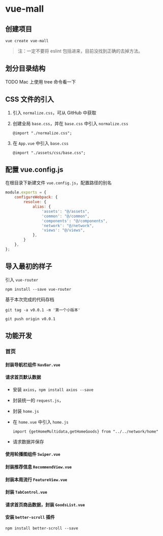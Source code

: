 # vue-mall

## 创建项目

`vue create vue-mall`

> 注：一定不要将 eslint 包括进来，目前没找到正确的去掉方法。

## 划分目录结构

TODO Mac 上使用 tree 命令看一下

## CSS 文件的引入

1. 引入 `normalize.css`，可从 GitHub 中获取

2. 创建全局 `base.css`，并在 `base.css` 中引入 `normalize.css`

   `@import "./normalize.css";`

3. 在 `App.vue` 中引入 `base.css`

   `@import "./assets/css/base.css";`

## 配置 vue.config.js

在根目录下新建文件 `vue.config.js`，配置路径的别名

```js
module.exports = {
    configureWebpack: {
        resolve: {
            alias: {
                'assets': "@/assets",
                'common': "@/common",
                'components': "@/components",
                'network': "@/network",
                'views': "@/views",
            },
        }
    },
};
```

## 导入最初的样子

引入 `vue-router`

`npm install --save vue-router`

基于本次完成的代码存档

`git tag -a v0.0.1 -m '第一个小版本'`

`git push origin v0.0.1`

## 功能开发

### 首页

#### 封装导航栏组件 `NavBar.vue`

#### 请求首页默认数据

- 安装 `axios`，`npm install axios --save`

- 封装统一的 `request.js`，

- 封装 `home.js`

- 在 `home.vue` 中引入 `home.js`

  `import {getHomeMultidata,getHomeGoods} from "../../network/home"`

- 请求数据并保存

#### 使用轮播图组件 `Swiper.vue`

#### 封装推荐信息 `RecommendView.vue`

#### 封装本周流行 `FeatureView.vue`

#### 封装 `TabControl.vue`

#### 请求首页商品数据，封装 `GoodsList.vue`

#### 安装 `better-scroll` 插件

`npm install better-scroll --save`

